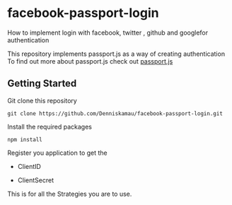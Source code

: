 # facebook-passport-login
How to implement login with facebook, twitter , github and googlefor authentication

This repository implements passport.js as a way of creating authentication 
To find out more about passport.js check out [passport.js](http://passportjs.org)

## Getting Started

Git clone this repository 

`git clone https://github.com/Denniskamau/facebook-passport-login.git`

Install the required packages 

`npm install`

Register you application to get the 

* ClientID

* ClientSecret

This is for all the Strategies you are to use.
